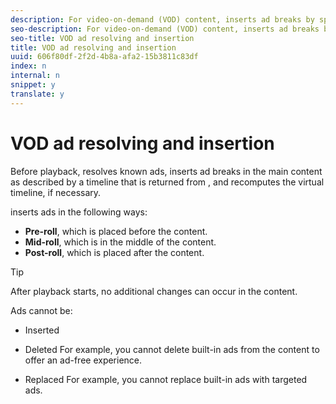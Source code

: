 ```yaml
---
description: For video-on-demand (VOD) content, inserts ad breaks by splicing the ads in the main content so that the timeline duration increases.
seo-description: For video-on-demand (VOD) content, inserts ad breaks by splicing the ads in the main content so that the timeline duration increases.
seo-title: VOD ad resolving and insertion
title: VOD ad resolving and insertion
uuid: 606f80df-2f2d-4b8a-afa2-15b3811c83df
index: n
internal: n
snippet: y
translate: y
---
```


# VOD ad resolving and insertion

Before playback,  <!-- PH element: phrases/primetime-sdk-name --> resolves known ads, inserts ad breaks in the main content as described by a timeline that is returned from <!-- PH element: phrases/auditude-name-long --> , and recomputes the virtual timeline, if necessary.
<!-- PH element: phrases/primetime-sdk-name --> inserts ads in the following ways:

* **Pre-roll**, which is placed before the content.
* **Mid-roll**, which is in the middle of the content.
* **Post-roll**, which is placed after the content.

>[!TIP]
>
>After playback starts, no additional changes can occur in the content.

Ads cannot be: 
* Inserted
* Deleted For example, you cannot delete built-in ads from the content to offer an ad-free experience.

* Replaced For example, you cannot replace built-in ads with targeted ads.


